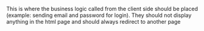 This is where the business logic called from the client side should be placed
(example: sending email and password for login).
They should not display anything in the html page and should always redirect to another page 